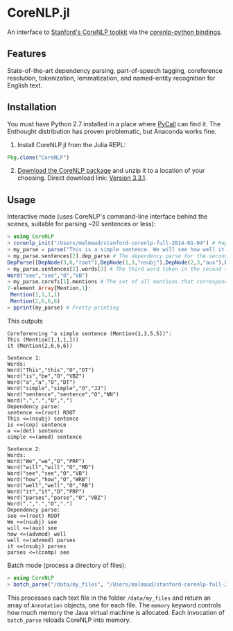 CoreNLP.jl
==============

An interface to [Stanford's CoreNLP toolkit](http://nlp.stanford.edu/software/corenlp.shtml) via the [corenlp-python bindings](https://bitbucket.org/torotoki/corenlp-python). 

Features
----------
State-of-the-art dependency parsing, part-of-speech tagging, coreference resolution, tokenization, lemmatization, and named-entity recognition for English text. 

Installation
--------------
You must have Python 2.7 installed in a place where [PyCall](https://github.com/stevengj/PyCall.jl) can find it. The Enthought distribution has proven problematic, but Anaconda works fine. 

1. Install CoreNLP.jl from the Julia REPL:
```julia
Pkg.clone("CoreNLP")
```

2. [Download the CoreNLP package](http://nlp.stanford.edu/software/corenlp.shtml#Download) and unzip it to a location of your choosing. Direct download link: [Version 3.3.1](http://nlp.stanford.edu/software/stanford-corenlp-full-2014-01-04.zip).

Usage
-------

Interactive mode (uses CoreNLP's command-line interface behind the scenes, suitable for parsing ~20 sentences or less):

```julia
> using CoreNLP
> corenlp_init("/Users/malmaud/stanford-corenlp-full-2014-01-04") # Replace this with wherever you extracted Stanford's CoreNLP toolkit to. This may take a few minutes to execute as the large statistical language models are loaded into memory.
> my_parse = parse("This is a simple sentence. We will see how well it parses.")
> my_parse.sentences[2].dep_parse # The dependency parse for the second sentence. The first two numbers are the index of the child and parent word token.
DepParse([DepNode(3,0,"root"),DepNode(1,3,"nsubj"),DepNode(2,3,"aux"),DepNode(4,5,"advmod"),DepNode(5,7,"advmod"),DepNode(6,7,"nsubj"),DepNode(7,3,"ccomp")])
> my_parse.sentences[2].words[3] # The third word token in the second sentence, with all its annotations
Word("see","see","O","VB")
> my_parse.corefs[1].mentions # The set of all mentions that correspond to my_parse.corefs[1].repr (The representative mention), identified by a (sentence, word-start, word-end) address. The last coordinate is of the root word of the coference.
2-element Array{Mention,1}:
 Mention(1,1,1,1)
 Mention(2,6,6,6)
> pprint(my_parse) # Pretty-printing
```

This outputs

```
Coreferencing "a simple sentence (Mention(1,3,5,5))":
This (Mention(1,1,1,1))
it (Mention(2,6,6,6))

Sentence 1:
Words:
Word("This","this","O","DT")
Word("is","be","O","VBZ")
Word("a","a","O","DT")
Word("simple","simple","O","JJ")
Word("sentence","sentence","O","NN")
Word(".",".","O",".")
Dependency parse:
sentence <=(root) ROOT
This <=(nsubj) sentence
is <=(cop) sentence
a <=(det) sentence
simple <=(amod) sentence

Sentence 2:
Words:
Word("We","we","O","PRP")
Word("will","will","O","MD")
Word("see","see","O","VB")
Word("how","how","O","WRB")
Word("well","well","O","RB")
Word("it","it","O","PRP")
Word("parses","parse","O","VBZ")
Word(".",".","O",".")
Dependency parse:
see <=(root) ROOT
We <=(nsubj) see
will <=(aux) see
how <=(advmod) well
well <=(advmod) parses
it <=(nsubj) parses
parses <=(ccomp) see
```

Batch mode (process a directory of files):

```julia
> using CoreNLP
> batch_parse("/data/my_files", "/Users/malmaud/stanford-corenlp-full-2014-01-04", memory="8g")
```

This processes each text file in the folder ``/data/my_files`` and return an array of ``Annotation`` objects, one for each file. The ``memory`` keyword controls how much memory the Java virtual machine is allocated. Each invocation of ``batch_parse`` reloads CoreNLP into memory. 
